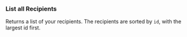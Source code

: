 ### List all Recipients

Returns a list of your recipients. The recipients are sorted by `id`, with 
the largest id first.
